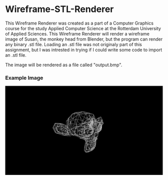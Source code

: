 # Wireframe-STL-Renderer
This Wireframe Renderer was created as a part of a Computer Graphics course for the study Applied Computer Science at the Rotterdam University of Applied Sciences.
This Wireframe Renderer will render a wireframe image of Susan, the monkey head from Blender, but the program can render any binary .stl file. Loading an .stl file was not originaly part of this assignment, but I was intrested in trying if I could write some code to import an .stl file.

The image will be rendered as a file called "output.bmp".

<h3>Example Image</h3>

![Screenshot](output.bmp)
